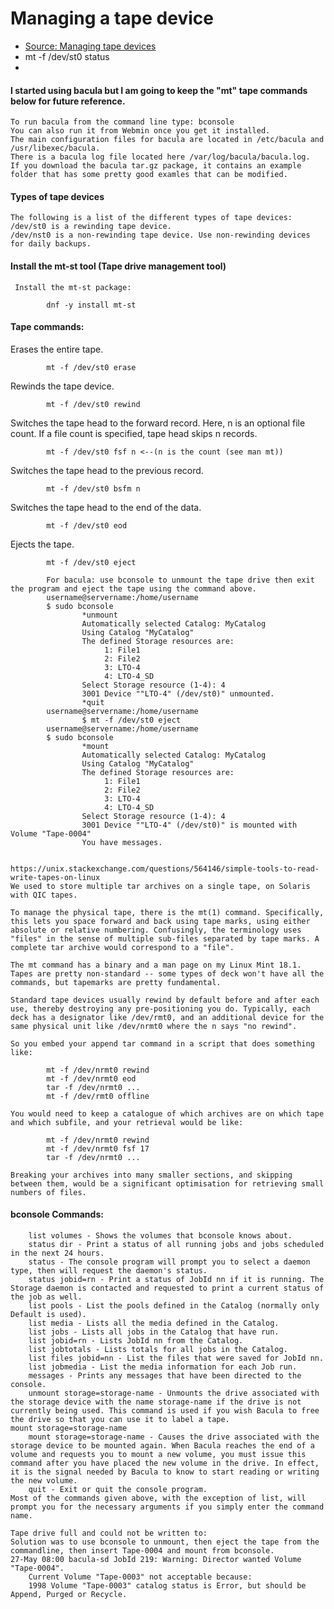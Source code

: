 # Managing a tape device

- [ Source: Managing tape devices ](https://access.redhat.com/documentation/en-us/red_hat_enterprise_linux/8/html/managing_storage_devices/managing-tape-devices_managing-storage-devices#tape-commands_managing-tape-devices "")
- mt -f /dev/st0 status
-

#### I started using bacula but I am going to keep the "mt" tape commands below for future reference.

```
To run bacula from the command line type: bconsole
You can also run it from Webmin once you get it installed.
The main configuration files for bacula are located in /etc/bacula and /usr/libexec/bacula.
There is a bacula log file located here /var/log/bacula/bacula.log.
If you download the bacula tar.gz package, it contains an example folder that has some pretty good examles that can be modified.
```

#### Types of tape devices
    The following is a list of the different types of tape devices:
    /dev/st0 is a rewinding tape device.
    /dev/nst0 is a non-rewinding tape device. Use non-rewinding devices for daily backups.

#### Install the mt-st tool  (Tape drive management tool)
     Install the mt-st package:
```
		dnf -y install mt-st
```

#### Tape commands:
Erases the entire tape.
```
		mt -f /dev/st0 erase
```

Rewinds the tape device.
```
		mt -f /dev/st0 rewind
```

Switches the tape head to the forward record. Here, n is an optional file count. If a file count is specified, tape head skips n records.
```
		mt -f /dev/st0 fsf n <--(n is the count (see man mt))
```

Switches the tape head to the previous record.
```
		mt -f /dev/st0 bsfm n
```

Switches the tape head to the end of the data.
```
		mt -f /dev/st0 eod
```

Ejects the tape.
```
		mt -f /dev/st0 eject
		
		For bacula: use bconsole to unmount the tape drive then exit the program and eject the tape using the command above. 
		username@servername:/home/username
		$ sudo bconsole
				*unmount
				Automatically selected Catalog: MyCatalog
				Using Catalog "MyCatalog"
				The defined Storage resources are:
		    		 1: File1
		    		 2: File2
		    		 3: LTO-4
		    		 4: LTO-4_SD
				Select Storage resource (1-4): 4
				3001 Device ""LTO-4" (/dev/st0)" unmounted.
				*quit
		username@servername:/home/username
				$ mt -f /dev/st0 eject
		username@servername:/home/username
		$ sudo bconsole
				*mount
				Automatically selected Catalog: MyCatalog
				Using Catalog "MyCatalog"
				The defined Storage resources are:
				     1: File1
				     2: File2
				     3: LTO-4
				     4: LTO-4_SD
				Select Storage resource (1-4): 4
				3001 Device ""LTO-4" (/dev/st0)" is mounted with Volume "Tape-0004"
				You have messages.
```

```

https://unix.stackexchange.com/questions/564146/simple-tools-to-read-write-tapes-on-linux
We used to store multiple tar archives on a single tape, on Solaris with QIC tapes.

To manage the physical tape, there is the mt(1) command. Specifically, this lets you space forward and back using tape marks, using either absolute or relative numbering. Confusingly, the terminology uses "files" in the sense of multiple sub-files separated by tape marks. A complete tar archive would correspond to a "file".

The mt command has a binary and a man page on my Linux Mint 18.1. Tapes are pretty non-standard -- some types of deck won't have all the commands, but tapemarks are pretty fundamental.

Standard tape devices usually rewind by default before and after each use, thereby destroying any pre-positioning you do. Typically, each deck has a designator like /dev/rmt0, and an additional device for the same physical unit like /dev/nrmt0 where the n says "no rewind".

So you embed your append tar command in a script that does something like:

		mt -f /dev/nrmt0 rewind
		mt -f /dev/nrmt0 eod
		tar -f /dev/nrmt0 ...
		mt -f /dev/rmt0 offline

You would need to keep a catalogue of which archives are on which tape and which subfile, and your retrieval would be like:

		mt -f /dev/nrmt0 rewind
		mt -f /dev/nrmt0 fsf 17
		tar -f /dev/nrmt0 ...

Breaking your archives into many smaller sections, and skipping between them, would be a significant optimisation for retrieving small numbers of files.
```

#### bconsole Commands:
```
    list volumes - Shows the volumes that bconsole knows about.
    status dir - Print a status of all running jobs and jobs scheduled in the next 24 hours. 
    status - The console program will prompt you to select a daemon type, then will request the daemon's status.
    status jobid=rn - Print a status of JobId nn if it is running. The Storage daemon is contacted and requested to print a current status of the job as well.
    list pools - List the pools defined in the Catalog (normally only Default is used).
    list media - Lists all the media defined in the Catalog.
    list jobs - Lists all jobs in the Catalog that have run.
    list jobid=rn - Lists JobId nn from the Catalog.
    list jobtotals - Lists totals for all jobs in the Catalog.
    list files jobid=nn - List the files that were saved for JobId nn.
    list jobmedia - List the media information for each Job run.
    messages - Prints any messages that have been directed to the console.
    unmount storage=storage-name - Unmounts the drive associated with the storage device with the name storage-name if the drive is not currently being used. This command is used if you wish Bacula to free the drive so that you can use it to label a tape.
mount storage=storage-name
    mount storage=storage-name - Causes the drive associated with the storage device to be mounted again. When Bacula reaches the end of a volume and requests you to mount a new volume, you must issue this command after you have placed the new volume in the drive. In effect, it is the signal needed by Bacula to know to start reading or writing the new volume.
    quit - Exit or quit the console program.
Most of the commands given above, with the exception of list, will prompt you for the necessary arguments if you simply enter the command name.

```

```
Tape drive full and could not be written to:
Solution was to use bconsole to unmount, then eject the tape from the commandline, then insert Tape-0004 and mount from bconsole.
27-May 08:00 bacula-sd JobId 219: Warning: Director wanted Volume "Tape-0004".
    Current Volume "Tape-0003" not acceptable because:
    1998 Volume "Tape-0003" catalog status is Error, but should be Append, Purged or Recycle.
```
